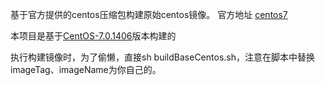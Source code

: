 基于官方提供的centos压缩包构建原始centos镜像。
官方地址 [centos7](https://hub.docker.com/_/centos/)

本项目是基于[CentOS-7.0.1406](https://github.com/CentOS/sig-cloud-instance-images/blob/CentOS-7.0.1406/docker/Dockerfile)版本构建的

执行构建镜像时，为了偷懒，直接sh buildBaseCentos.sh，注意在脚本中替换imageTag、imageName为你自己的。